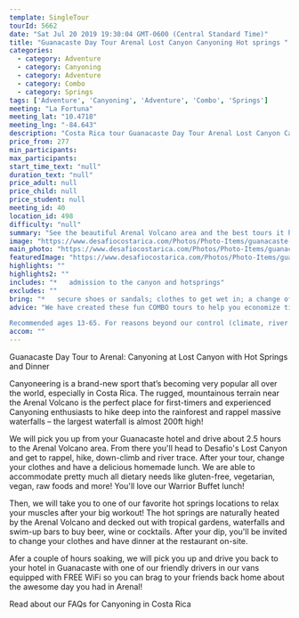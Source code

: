 ```yaml
---
template: SingleTour
tourId: 5662
date: "Sat Jul 20 2019 19:30:04 GMT-0600 (Central Standard Time)"
title: "Guanacaste Day Tour Arenal Lost Canyon Canyoning Hot springs "
categories: 
  - category: Adventure
  - category: Canyoning
  - category: Adventure
  - category: Combo
  - category: Springs
tags: ['Adventure', 'Canyoning', 'Adventure', 'Combo', 'Springs']
meeting: "La Fortuna"
meeting_lat: "10.4718"
meeting_lng: "-84.643"
description: "Costa Rica tour Guanacaste Day Tour Arenal Lost Canyon Canyoning Hot springs , id 5662"
price_from: 277
min_participants: 
max_participants: 
start_time_text: "null"
duration_text: "null"
price_adult: null
price_child: null
price_student: null
meeting_id: 40
location_id: 498
difficulty: "null"
summary: "See the beautiful Arenal Volcano area and the best tours it has to offer. Go canyoneering in the Lost Canyon hidden in the mountains near the Arenal Volcano. You will get to rappel, down-climb and river-trace your way through the canyon. Then head to the hot springs and enjoy the relaxing volcanically-heated waters. Transportation, lunch and dinner will be provided - just bring extra spending..."
image: "https://www.desafiocostarica.com/Photos/Photo-Items/guanacaste-day-tour-arenal-canyoning--hot-springs-dinner--1421446243.jpg"
main_photo: "https://www.desafiocostarica.com/Photos/Photo-Items/guanacaste-day-tour-arenal-canyoning--hot-springs-dinner--1421446243.jpg"
featuredImage: "https://www.desafiocostarica.com/Photos/Photo-Items/guanacaste-day-tour-arenal-canyoning--hot-springs-dinner--1421446243.jpg"
highlights: ""
highlights2: ""
includes: "*   admission to the canyon and hotsprings"
excludes: ""
bring: "*   secure shoes or sandals; clothes to get wet in; a change of clothes for after the tour; bathing suit; towel"
advice: "We have created these fun COMBO tours to help you economize time and money on your vacation - we will coordinate your tour pick-ups and drop-offs and in some COMBOs, you may have a short break back at your hotel to take a breather before the next tour. Please keep your itinerary with you so you are aware of your COMBO logistics.

Recommended ages 13-65. For reasons beyond our control (climate, river levels, etc.), we may change to a more-suitable tour with an equal or similar adventure-appeal or offer other tour options so you don't miss out on a fun day in Costa Rica. We reserve the right to cancel a trip due to unfavorable conditions & will only run a tour according to our policies. Full refund is given if (on rare occasion) no tour is run. This adventure involves some inherent risk and physical exertion, so you must be in good physical conditions!"
accom: ""
---
```

Guanacaste Day Tour to Arenal: Canyoning at Lost Canyon with Hot Springs and Dinner

Canyoneering is a brand-new sport that’s becoming very popular all over the world, especially in Costa Rica. The rugged, mountainous terrain near the Arenal Volcano is the perfect place for first-timers and experienced Canyoning enthusiasts to hike deep into the rainforest and rappel massive waterfalls – the largest waterfall is almost 200ft high!

We will pick you up from your Guanacaste hotel and drive about 2.5 hours to the Arenal Volcano area. From there you'll head to Desafio's Lost Canyon and get to rappel, hike, down-climb and river trace. After your tour, change your clothes and have a delicious homemade lunch. We are able to accommodate pretty much all dietary needs like gluten-free, vegetarian, vegan, raw foods and more! You'll love our Warrior Buffet lunch!

Then, we will take you to one of our favorite hot springs locations to relax your muscles after your big workout! The hot springs are naturally heated by the Arenal Volcano and decked out with tropical gardens, waterfalls and swim-up bars to buy beer, wine or cocktails. After your dip, you'll be invited to change your clothes and have dinner at the restaurant on-site.

Afer a couple of hours soaking, we will pick you up and drive you back to your hotel in Guanacaste with one of our friendly drivers in our vans equipped with FREE WiFi so you can brag to your friends back home about the awesome day you had in Arenal!

Read about our FAQs for Canyoning in Costa Rica
